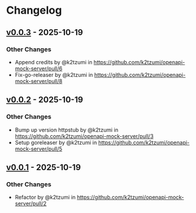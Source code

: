 # Changelog

## [v0.0.3](https://github.com/k2tzumi/openapi-mock-server/compare/v0.0.2...v0.0.3) - 2025-10-19
### Other Changes
- Append credits by @k2tzumi in https://github.com/k2tzumi/openapi-mock-server/pull/6
- Fix-go-releaser by @k2tzumi in https://github.com/k2tzumi/openapi-mock-server/pull/8

## [v0.0.2](https://github.com/k2tzumi/openapi-mock-server/compare/v0.0.1...v0.0.2) - 2025-10-19
### Other Changes
- Bump up version httpstub by @k2tzumi in https://github.com/k2tzumi/openapi-mock-server/pull/3
- Setup goreleaser by @k2tzumi in https://github.com/k2tzumi/openapi-mock-server/pull/5

## [v0.0.1](https://github.com/k2tzumi/openapi-mock-server/commits/v0.0.1) - 2025-10-19
### Other Changes
- Refactor by @k2tzumi in https://github.com/k2tzumi/openapi-mock-server/pull/2
